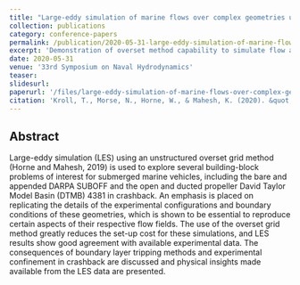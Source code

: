 ```yaml
---
title: "Large-eddy simulation of marine flows over complex geometries using a massively parallel unstructured overset method"
collection: publications
category: conference-papers
permalink: /publication/2020-05-31-large-eddy-simulation-of-marine-flows-over-complex-geometries-using-a-massively-parallel-unstructured-overset-method
excerpt: 'Demonstration of overset method capability to simulate flow around the DARPA SUBOFF and the DTMB 4381 propeller in forward mode and crashback.'
date: 2020-05-31
venue: '33rd Symposium on Naval Hydrodynamics'
teaser: 
slidesurl: 
paperurl: '/files/large-eddy-simulation-of-marine-flows-over-complex-geometries-using-a-massively-parallel-unstructured-overset-method.pdf'
citation: 'Kroll, T., Morse, N., Horne, W., & Mahesh, K. (2020). &quot;Large-eddy simulation of submerged marine vehicles&quot; <i>33rd Symposium on Naval Hydrodynamics</i>. Osaka, Japan.'
---
```


## Abstract 

Large-eddy simulation (LES) using an unstructured overset grid method (Horne and Mahesh, 2019) is used to explore several building-block problems of interest for submerged marine vehicles, including the bare and appended DARPA SUBOFF and the open and ducted propeller David Taylor Model Basin (DTMB) 4381 in crashback. An emphasis is placed on replicating the details of the experimental configurations and boundary conditions of these geometries, which is shown to be essential to reproduce certain aspects of their respective flow fields. The use of the overset grid method greatly reduces the set-up cost for these simulations, and LES results show good agreement with available experimental data. The consequences of boundary layer tripping methods and experimental confinement in crashback are discussed and physical insights made available from the LES data are presented.